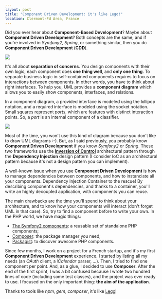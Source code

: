 ```yaml
---
layout: post
title: "Component Driven Development: it's like Lego!"
location: Clermont-Fd Area, France
---
```


Did you ever hear about **Component-Based Development**? Maybe about **Component Driven Development**?
Both concepts are the same, and if you're involved in _Symfony2_, _Spring_, or something similar, then you do
**Component Driven Development** (**CDD**).

![](http://williamdurand.fr/images/posts/lego.jpg)

It's all about **separation of concerns**. You design components with their own logic, each component does
**one thing well**, and **only one thing**.
To separate business logic in self-contained components requires to focus on interactions between components.
In other words, you have to think about right interfaces. To help you, UML provides a **component diagram** which
allows you to easily show components, interfaces, and relations.

In a component diagram, a provided interface is modeled using the lollipop notation, and a required interface is
modeled using the socket notation. Small squares represent _ports_, which are features with distinct interaction
points. So, a _port_ is an internal component of a classifier.

![](http://www.agilemodeling.com/images/models/componentInterfaces.JPG)

Most of the time, you won't use this kind of diagram because you don't like to draw UML diagrams :-).
But, as I said previously, you probably know **Component Driven Development** if you know _Symfony2_ or _Spring_. These two
frameworks use the [**Inversion of Control**](http://martinfowler.com/bliki/InversionOfControl.html) architectural
pattern through the **Dependency Injection** design pattern (I consider IoC as an architectural pattern because
it's not a design pattern you can implement).

A well-known issue when you use **Component Driven Development** is how to manage dependencies between components,
and how to instanciate all your components. Dependency Injection Container to the rescue!
By describing component's dependencies, and thanks to a container, you'll write an highly decoupled application,
with components you can reuse.

The main drawbacks are the time you'll spend to think about your architecture, and to know how your components will interact
(don't forget UML in that case). So, try to find a component before to write your own. In the PHP world, we have magic
things:

* [The Symfony2 components](http://fabien.potencier.org/article/49/what-is-symfony2): a reusable set of standalone PHP components;
* [Composer](http://packagist.org/about-composer): the package manager you need;
* [Packagist](http://packagist.org/): to discover awesome PHP components.

Since few months, I work on a project for a French startup, and it's my first **Component Driven Development**
experience. I started by listing all my needs (an _OAuth_ client, a _iCalendar_ parser, ...). Then, I tried to find one component
per point. And, as a glue, I decided to use **Composer**. After the end of the first sprint, I was a bit confused because
I wrote two hundred lines of code (including some test classes), and the project was ever ready to use.
I focused on the only important thing: **the aim of the application**.

Thanks to tools like _npm_, _gem_, _composer_, it's like [Lego](http://www.lego.com)!
